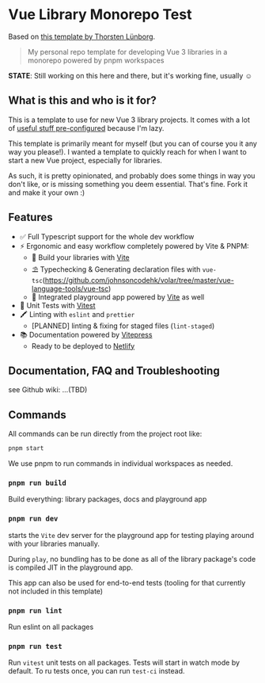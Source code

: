 # Vue Library Monorepo Test

Based on [this template by Thorsten Lünborg](https://github.com/LinusBorg/vue-lib-template).

> My personal repo template for developing Vue 3 libraries in a monorepo powered by pnpm workspaces

**STATE**: Still working on this here and there, but it's working fine, usually ☺️

## What is this and who is it for?

This is a template to use for new Vue 3 library projects. It comes with a lot of [useful stuff pre-configured](#features) because I'm lazy.

This template is primarily meant for myself (but you can of course you it any way you please!). I wanted a template to quickly reach for when I want to start a new Vue project, especially for libraries.

As such, it is pretty opinionated, and probably does some things in way you don't like, or is missing something you deem essential. That's fine. Fork it and make it your own :)

## Features

- ✅ Full Typescript support for the whole dev workflow
- ⚡️ Ergonomic and easy workflow completely powered by Vite & PNPM:
  - 🎯 Build your libraries with [Vite](https://github.com/vitejs/vite)
  - ⛱️ Typechecking & Generating declaration files with `vue-tsc`(https://github.com/johnsoncodehk/volar/tree/master/vue-language-tools/vue-tsc)
  - 🏈 Integrated playground app powered by [Vite](https://github.com/vitejs/vite) as well
- 💊 Unit Tests with [Vitest](https://www.vitest.dev)
- 🖍 Linting with `eslint` and `prettier`
  - [PLANNED] linting & fixing for staged files (`lint-staged`)
- 📚 Documentation powered by [Vitepress](https://vitepress.vuejs.org)
  - Ready to be deployed to [Netlify](https://www.netlify.com)

## Documentation, FAQ and Troubleshooting

see Github wiki: ...(TBD)

## Commands

All commands can be run directly from the project root like:

```bash
pnpm start
```

We use pnpm to run commands in individual workspaces as needed.

### `pnpm run build`

Build everything: library packages, docs and playground app

### `pnpm run dev`

starts the `Vite` dev server for the playground app for testing playing around with your libraries manually.

During `play`, no bundling has to be done as all of the library package's code is compiled JIT in the playground app.

This app can also be used for end-to-end tests (tooling for that currently not included in this template)

### `pnpm run lint`

Run eslint on all packages

### `pnpm run test`

Run `vitest` unit tests on all packages. Tests will start in watch mode by default. To ru tests once, you can run `test-ci` instead.
